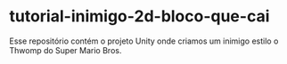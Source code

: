 # tutorial-inimigo-2d-bloco-que-cai
Esse repositório contém o projeto Unity onde criamos um inimigo estilo o Thwomp do Super Mario Bros.
